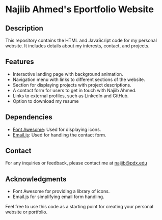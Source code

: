# Najiib Ahmed's Eportfolio Website

## Description
This repository contains the HTML and JavaScript code for my personal website. It includes details about my interests, contact, and projects.

## Features
- Interactive landing page with background animation.
- Navigation menu with links to different sections of the website.
- Section for displaying projects with project descriptions.
- A contact form for users to get in touch with Najiib Ahmed.
- Links to external profiles, such as LinkedIn and GitHub.
- Option to download my resume

## Dependencies
- [Font Awesome](https://fontawesome.com/): Used for displaying icons.
- [Email.js](https://www.emailjs.com/): Used for handling the contact form.
## Contact
For any inquiries or feedback, please contact me at najiib@pdx.edu

## Acknowledgments
- Font Awesome for providing a library of icons.
- Email.js for simplifying email form handling.

Feel free to use this code as a starting point for creating your personal website or portfolio.
